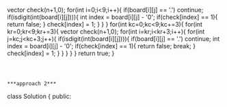vector<int> check(n+1,0);
for(int i=0;i<9;i++){
if(board[i][j] == '.')
continue;
if(isdigit(int(board[i][j]))){
int index = board[i][j] - '0';
if(check[index] == 1){
return false;
}
check[index] = 1;
}
}
}
for(int kc=0;kc<9;kc+=3){
for(int kr=0;kr<9;kr+=3){
vector<int> check(n+1,0);
for(int i=kr;i<kr+3;i++){
for(int j=kc;j<kc+3;j++){
if(isdigit(int(board[i][j]))){
if(board[i][j] == '.')
continue;
int index = board[i][j] - '0';
if(check[index] == 1){
return false;
break;
}
check[index] = 1;
}
}
}
}
}
return true;
}
```
​
​
​
***approach 2***
```
class Solution {
public:
